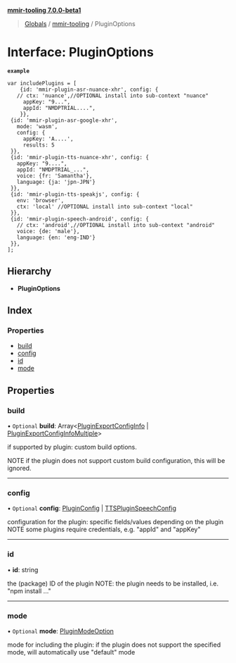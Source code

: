 **[mmir-tooling 7.0.0-beta1](../README.md)**

> [Globals](../README.md) / [mmir-tooling](../modules/mmir_tooling.md) / PluginOptions

# Interface: PluginOptions

**`example`** 
```
var includePlugins = [
	{id: 'mmir-plugin-asr-nuance-xhr', config: {
   // ctx: 'nuance',//OPTIONAL install into sub-context "nuance"
     appKey: "9...",
     appId: "NMDPTRIAL....",
	}},
 {id: 'mmir-plugin-asr-google-xhr',
   mode: 'wasm',
   config: {
     appKey: 'A....',
     results: 5
 }},
 {id: 'mmir-plugin-tts-nuance-xhr', config: {
   appKey: "9....",
   appId: "NMDPTRIAL_...",
   voice: {fr: 'Samantha'},
   language: {ja: 'jpn-JPN'}
 }},
 {id: 'mmir-plugin-tts-speakjs', config: {
   env: 'browser',
   ctx: 'local' //OPTIONAL install into sub-context "local"
 }},
 {id: 'mmir-plugin-speech-android', config: {
   // ctx: 'android',//OPTIONAL install into sub-context "android"
   voice: {de: 'male'},
   language: {en: 'eng-IND'}
 }},
];
```

## Hierarchy

* **PluginOptions**

## Index

### Properties

* [build](mmir_tooling.pluginoptions.md#build)
* [config](mmir_tooling.pluginoptions.md#config)
* [id](mmir_tooling.pluginoptions.md#id)
* [mode](mmir_tooling.pluginoptions.md#mode)

## Properties

### build

• `Optional` **build**: Array<[PluginExportConfigInfo](mmir_tooling.pluginexportconfiginfo.md) \| [PluginExportConfigInfoMultiple](mmir_tooling.pluginexportconfiginfomultiple.md)\>

if supported by plugin:
custom build options.

NOTE if the plugin does not support custom build configuration, this
     will be ignored.

___

### config

• `Optional` **config**: [PluginConfig](../modules/mmir_tooling.md#pluginconfig) \| [TTSPluginSpeechConfig](mmir_tooling.ttspluginspeechconfig.md)

configuration for the plugin: specific fields/values depending on the plugin
NOTE some plugins require credentials, e.g. "appId" and "appKey"

___

### id

•  **id**: string

the (package) ID of the plugin
NOTE: the plugin needs to be installed, i.e. "npm install ..."

___

### mode

• `Optional` **mode**: [PluginModeOption](../modules/mmir_tooling.md#pluginmodeoption)

mode for including the plugin: if the plugin does not support the specified mode, will automatically use "default" mode
